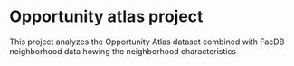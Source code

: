 # Opportunity atlas project 

This project analyzes the Opportunity Atlas dataset combined with FacDB neighborhood data 
howing the neighborhood characteristics 
